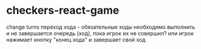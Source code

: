 # checkers-react-game


change turns
переход хода - обязательные ходы необходимо выполнить и не завершается очередь (ход), пока игрок их не совершил?
или игрок нажимает кнопку "конец хода" и завершает свой ход